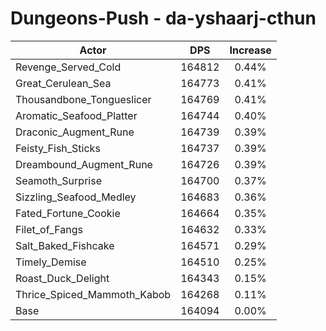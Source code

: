 # Dungeons-Push - da-yshaarj-cthun
| Actor | DPS | Increase |
|---|:---:|:---:|
|Revenge_Served_Cold|164812|0.44%|
|Great_Cerulean_Sea|164773|0.41%|
|Thousandbone_Tongueslicer|164769|0.41%|
|Aromatic_Seafood_Platter|164744|0.40%|
|Draconic_Augment_Rune|164739|0.39%|
|Feisty_Fish_Sticks|164737|0.39%|
|Dreambound_Augment_Rune|164726|0.39%|
|Seamoth_Surprise|164700|0.37%|
|Sizzling_Seafood_Medley|164683|0.36%|
|Fated_Fortune_Cookie|164664|0.35%|
|Filet_of_Fangs|164632|0.33%|
|Salt_Baked_Fishcake|164571|0.29%|
|Timely_Demise|164510|0.25%|
|Roast_Duck_Delight|164343|0.15%|
|Thrice_Spiced_Mammoth_Kabob|164268|0.11%|
|Base|164094|0.00%|
